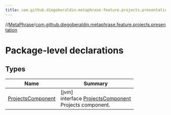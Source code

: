 ```yaml
---
title: com.github.diegoberaldin.metaphrase.feature.projects.presentation
---
```

//[MetaPhrase](../../index.html)/[com.github.diegoberaldin.metaphrase.feature.projects.presentation](index.html)



# Package-level declarations



## Types


| Name | Summary |
|---|---|
| [ProjectsComponent](-projects-component/index.html) | [jvm]<br>interface [ProjectsComponent](-projects-component/index.html)<br>Projects component. |

